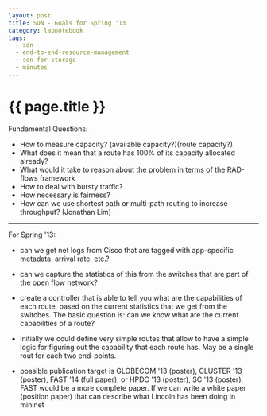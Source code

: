 ```yaml
---
layout: post
title: SDN - Goals for Spring '13
category: labnotebook
tags:
  - sdn
  - end-to-end-resource-management
  - sdn-for-storage
  - minutes
---
```


# {{ page.title }}

Fundamental Questions:

  - How to measure capacity? (available capacity?)(route capacity?).
  - What does it mean that a route has 100% of its capacity allocated already?
  - What would it take to reason about the problem in terms of the RAD-flows framework
  - How to deal with bursty traffic?
  - How necessary is fairness?
  - How can we use shortest path or multi-path routing to increase throughput? (Jonathan Lim)

--------

For Spring '13:

  - can we get net logs from Cisco that are tagged with app-specific metadata. arrival rate, etc.?

  - can we capture the statistics of this from the switches that are part of the open flow network?

  - create a controller that is able to tell you what are the capabilities of each route, based on 
    the current statistics that we get from the switches. The basic question is: can we know what 
    are the current capabilities of a route?

  - initially we could define very simple routes that allow to have a simple logic for figuring out 
    the capability that each route has. May be a single rout for each two end-points.

  - possible publication target is GLOBECOM '13 (poster), CLUSTER '13 (poster), FAST '14 (full 
    paper), or HPDC '13 (poster), SC '13 (poster). FAST would be a more complete paper. If we can 
    write a white paper (position paper) that can describe what Lincoln has been doing in mininet
